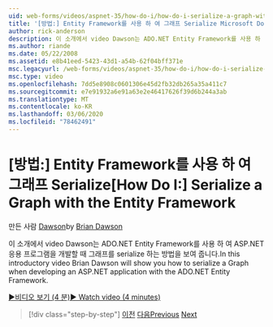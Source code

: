 ```yaml
---
uid: web-forms/videos/aspnet-35/how-do-i/how-do-i-serialize-a-graph-with-the-entity-framework
title: '[방법:] Entity Framework를 사용 하 여 그래프 Serialize Microsoft Docs'
author: rick-anderson
description: 이 소개에서 video Dawson는 ADO.NET Entity Framework를 사용 하 여 ASP.NET 응용 프로그램을 개발할 때 그래프를 serialize 하는 방법을 보여 줍니다.
ms.author: riande
ms.date: 05/22/2008
ms.assetid: e8b41eed-5423-43d1-a54b-62f04bff371e
msc.legacyurl: /web-forms/videos/aspnet-35/how-do-i/how-do-i-serialize-a-graph-with-the-entity-framework
msc.type: video
ms.openlocfilehash: 7dd5e8908c0601306e45d2fb32db265a35a411c7
ms.sourcegitcommit: e7e91932a6e91a63e2e46417626f39d6b244a3ab
ms.translationtype: MT
ms.contentlocale: ko-KR
ms.lasthandoff: 03/06/2020
ms.locfileid: "78462491"
---
```

# <a name="how-do-i-serialize-a-graph-with-the-entity-framework"></a><span data-ttu-id="6c511-103">[방법:] Entity Framework를 사용 하 여 그래프 Serialize</span><span class="sxs-lookup"><span data-stu-id="6c511-103">[How Do I:] Serialize a Graph with the Entity Framework</span></span>

<span data-ttu-id="6c511-104">만든 사람 [Dawson](https://twitter.com/briandawson)</span><span class="sxs-lookup"><span data-stu-id="6c511-104">by [Brian Dawson](https://twitter.com/briandawson)</span></span>

<span data-ttu-id="6c511-105">이 소개에서 video Dawson는 ADO.NET Entity Framework를 사용 하 여 ASP.NET 응용 프로그램을 개발할 때 그래프를 serialize 하는 방법을 보여 줍니다.</span><span class="sxs-lookup"><span data-stu-id="6c511-105">In this introductory video Brian Dawson will show you how to serialize a Graph when developing an ASP.NET application with the ADO.NET Entity Framework.</span></span>

[<span data-ttu-id="6c511-106">&#9654;비디오 보기 (4 분)</span><span class="sxs-lookup"><span data-stu-id="6c511-106">&#9654; Watch video (4 minutes)</span></span>](https://channel9.msdn.com/Blogs/ASP-NET-Site-Videos/how-do-i-serialize-a-graph-with-the-entity-framework)

> [!div class="step-by-step"]
> <span data-ttu-id="6c511-107">[이전](how-do-i-use-the-new-entity-data-source.md)
> [다음](how-do-i-use-msbuild-to-automate-the-aspnet-compiler-and-merge-utilities.md)</span><span class="sxs-lookup"><span data-stu-id="6c511-107">[Previous](how-do-i-use-the-new-entity-data-source.md)
[Next](how-do-i-use-msbuild-to-automate-the-aspnet-compiler-and-merge-utilities.md)</span></span>
